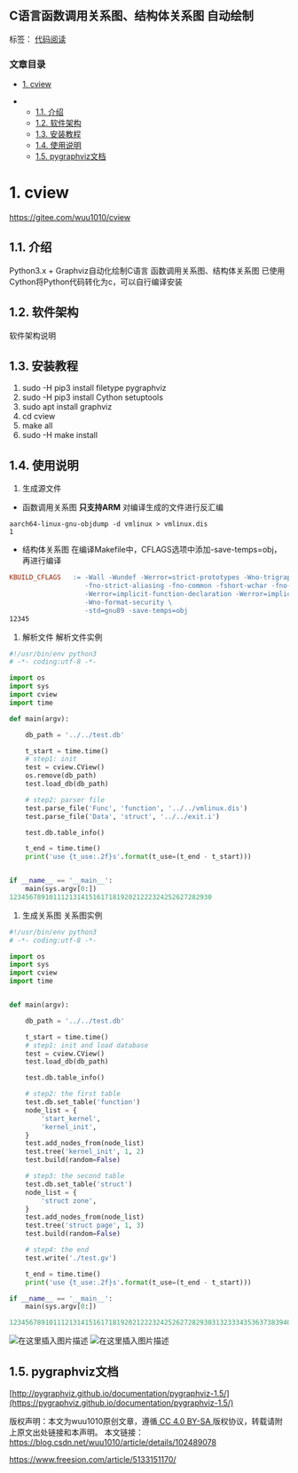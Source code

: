  

## C语言函数调用关系图、结构体关系图 自动绘制

标签： [代码阅读](https://www.freesion.com/tag/代码阅读/)





### 文章目录

- [1. cview](https://www.freesion.com/article/5133151170/#1_cview_2)

- - [1.1. 介绍](https://www.freesion.com/article/5133151170/#11__6)
  - [1.2. 软件架构](https://www.freesion.com/article/5133151170/#12__11)
  - [1.3. 安装教程](https://www.freesion.com/article/5133151170/#13__15)
  - [1.4. 使用说明](https://www.freesion.com/article/5133151170/#14__24)
  - [1.5. pygraphviz文档](https://www.freesion.com/article/5133151170/#15_pygraphviz_133)



# 1. cview

https://gitee.com/wuu1010/cview

## 1.1. 介绍

Python3.x + Graphviz自动化绘制C语言 函数调用关系图、结构体关系图
 已使用Cython将Python代码转化为c，可以自行编译安装

## 1.2. 软件架构

软件架构说明

## 1.3. 安装教程

1. sudo -H pip3 install filetype pygraphviz
2. sudo -H pip3 install Cython setuptools
3. sudo apt install graphviz
4. cd cview
5. make all
6. sudo -H make install

## 1.4. 使用说明

1. 生成源文件

- 函数调用关系图
   **只支持ARM**
   对编译生成的文件进行反汇编

```shell
aarch64-linux-gnu-objdump -d vmlinux > vmlinux.dis
1
```

- 结构体关系图
   在编译Makefile中，CFLAGS选项中添加-save-temps=obj，再进行编译

```makefile
KBUILD_CFLAGS   := -Wall -Wundef -Werror=strict-prototypes -Wno-trigraphs \
                   -fno-strict-aliasing -fno-common -fshort-wchar -fno-PIE \
                   -Werror=implicit-function-declaration -Werror=implicit-int \
                   -Wno-format-security \
                   -std=gnu89 -save-temps=obj
12345
```

1. 解析文件
    解析文件实例

```python
#!/usr/bin/env python3
# -*- coding:utf-8 -*-

import os
import sys
import cview
import time

def main(argv):

    db_path = '../../test.db'

    t_start = time.time()
    # step1: init
    test = cview.CView()
    os.remove(db_path)
    test.load_db(db_path)

    # step2: parser file
    test.parse_file('Func', 'function', '../../vmlinux.dis')
    test.parse_file('Data', 'struct', '../../exit.i')

    test.db.table_info()

    t_end = time.time()
    print('use {t_use:.2f}s'.format(t_use=(t_end - t_start)))


if __name__ == '__main__':
    main(sys.argv[0:])
123456789101112131415161718192021222324252627282930
```

1. 生成关系图
    关系图实例

```python
#!/usr/bin/env python3
# -*- coding:utf-8 -*-

import os
import sys
import cview
import time


def main(argv):

    db_path = '../../test.db'

    t_start = time.time()
    # step1: init and load database
    test = cview.CView()
    test.load_db(db_path)

    test.db.table_info()

    # step2: the first table
    test.db.set_table('function')
    node_list = {
        'start_kernel',
        'kernel_init',
    }
    test.add_nodes_from(node_list)
    test.tree('kernel_init', 1, 2)
    test.build(random=False)

    # step3: the second table
    test.db.set_table('struct')
    node_list = {
        'struct zone',
    }
    test.add_nodes_from(node_list)
    test.tree('struct page', 1, 3)
    test.build(random=False)

    # step4: the end
    test.write('./test.gv')

    t_end = time.time()
    print('use {t_use:.2f}s'.format(t_use=(t_end - t_start)))

if __name__ == '__main__':
    main(sys.argv[0:])

123456789101112131415161718192021222324252627282930313233343536373839404142434445464748
```

![在这里插入图片描述](https://www.freesion.com/images/938/dabcf3480bae7a1bc37df8dfef4ae73a.JPEG)
 ![在这里插入图片描述](https://www.freesion.com/images/522/cd3da54dab2ac15fbbd1e452835c43a2.JPEG)

## 1.5. pygraphviz文档

[http://pygraphviz.github.io/documentation/pygraphviz-1.5/](https://pygraphviz.github.io/documentation/pygraphviz-1.5/)

 [ ](https://creativecommons.org/licenses/by-sa/4.0/)  版权声明：本文为wuu1010原创文章，遵循[ CC 4.0 BY-SA ](https://creativecommons.org/licenses/by-sa/4.0/)版权协议，转载请附上原文出处链接和本声明。  本文链接：https://blog.csdn.net/wuu1010/article/details/102489078

https://www.freesion.com/article/5133151170/
